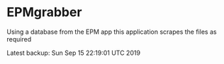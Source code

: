 # EPMgrabber
Using a database from the EPM app this application scrapes the files as required


Latest backup: Sun Sep 15 22:19:01 UTC 2019
